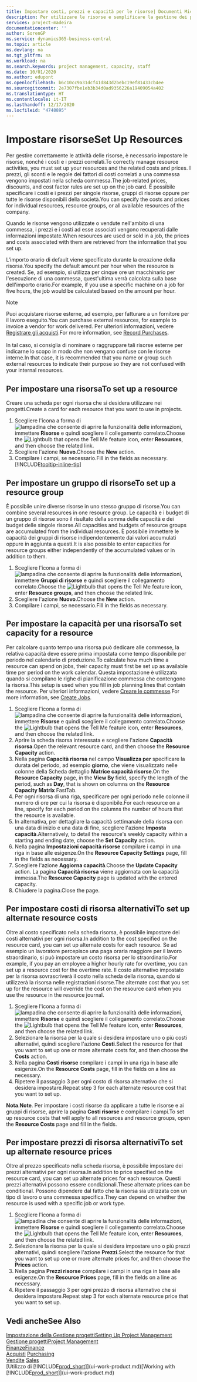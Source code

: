 ```yaml
---
title: Impostare costi, prezzi e capacità per le risorse| Documenti Microsoft
description: Per utilizzare le risorse e semplificare la gestione dei progetti, specificare i costi e i prezzi per le singole risorse o i gruppi di risorse e impostare la capacità della risorsa.
services: project-madeira
documentationcenter: ''
author: SorenGP
ms.service: dynamics365-business-central
ms.topic: article
ms.devlang: na
ms.tgt_pltfrm: na
ms.workload: na
ms.search.keywords: project management, capacity, staff
ms.date: 10/01/2020
ms.author: edupont
ms.openlocfilehash: b6c10cc9a31dcf41d843d2bebc19ef81433cb4ee
ms.sourcegitcommit: 2e7307fbe1eb3b34d0ad9356226a19409054a402
ms.translationtype: HT
ms.contentlocale: it-IT
ms.lasthandoff: 12/17/2020
ms.locfileid: "4748895"
---
```

# <a name="set-up-resources"></a><span data-ttu-id="a6109-103">Impostare risorse</span><span class="sxs-lookup"><span data-stu-id="a6109-103">Set Up Resources</span></span>
<span data-ttu-id="a6109-104">Per gestire correttamente le attività delle risorse, è necessario impostare le risorse, nonché i costi e i prezzi correlati.</span><span class="sxs-lookup"><span data-stu-id="a6109-104">To correctly manage resource activities, you must set up your resources and the related costs and prices.</span></span> <span data-ttu-id="a6109-105">I prezzi, gli sconti e le regole dei fattori di costi correlati a una commessa vengono impostati nella scheda commessa.</span><span class="sxs-lookup"><span data-stu-id="a6109-105">The job-related prices, discounts, and cost factor rules are set up on the job card.</span></span> <span data-ttu-id="a6109-106">È possibile specificare i costi e i prezzi per singole risorse, gruppi di risorse oppure per tutte le risorse disponibili della società.</span><span class="sxs-lookup"><span data-stu-id="a6109-106">You can specify the costs and prices for individual resources, resource groups, or all available resources of the company.</span></span>

<span data-ttu-id="a6109-107">Quando le risorse vengono utilizzate o vendute nell'ambito di una commessa, i prezzi e i costi ad esse associati vengono recuperati dalle informazioni impostate.</span><span class="sxs-lookup"><span data-stu-id="a6109-107">When resources are used or sold in a job, the prices and costs associated with them are retrieved from the information that you set up.</span></span>

<span data-ttu-id="a6109-108">L'importo orario di default viene specificato durante la creazione della risorsa.</span><span class="sxs-lookup"><span data-stu-id="a6109-108">You specify the default amount per hour when the resource is created.</span></span> <span data-ttu-id="a6109-109">Se, ad esempio, si utilizza per cinque ore un macchinario per l'esecuzione di una commessa, quest'ultima verrà calcolata sulla base dell'importo orario.</span><span class="sxs-lookup"><span data-stu-id="a6109-109">For example, if you use a specific machine on a job for five hours, the job would be calculated based on the amount per hour.</span></span>

> [!NOTE]
> <span data-ttu-id="a6109-110">Puoi acquistare risorse esterne, ad esempio, per fatturare a un fornitore per il lavoro eseguito.</span><span class="sxs-lookup"><span data-stu-id="a6109-110">You can purchase external resources, for example to invoice a vendor for work delivered.</span></span> <span data-ttu-id="a6109-111">Per ulteriori informazioni, vedere [Registrare gli acquisti](purchasing-how-record-purchases.md).</span><span class="sxs-lookup"><span data-stu-id="a6109-111">For more information, see [Record Purchases](purchasing-how-record-purchases.md).</span></span><br /><br />
> <span data-ttu-id="a6109-112">In tal caso, si consiglia di nominare o raggruppare tali risorse esterne per indicarne lo scopo in modo che non vengano confuse con le risorse interne.</span><span class="sxs-lookup"><span data-stu-id="a6109-112">In that case, it is recommended that you name or group such external resources to indicate their purpose so they are not confused with your internal resources.</span></span>

## <a name="to-set-up-a-resource"></a><span data-ttu-id="a6109-113">Per impostare una risorsa</span><span class="sxs-lookup"><span data-stu-id="a6109-113">To set up a resource</span></span>
<span data-ttu-id="a6109-114">Creare una scheda per ogni risorsa che si desidera utilizzare nei progetti.</span><span class="sxs-lookup"><span data-stu-id="a6109-114">Create a card for each resource that you want to use in projects.</span></span>

1. <span data-ttu-id="a6109-115">Scegliere l'icona a forma di ![lampadina che consente di aprire la funzionalità delle informazioni](media/ui-search/search_small.png "Informazioni sull'operazione che si desidera eseguire"), immettere **Risorse** e quindi scegliere il collegamento correlato.</span><span class="sxs-lookup"><span data-stu-id="a6109-115">Choose the ![Lightbulb that opens the Tell Me feature](media/ui-search/search_small.png "Tell me what you want to do") icon, enter **Resources**, and then choose the related link.</span></span>
2. <span data-ttu-id="a6109-116">Scegliere l'azione **Nuovo**.</span><span class="sxs-lookup"><span data-stu-id="a6109-116">Choose the **New** action.</span></span>
3. <span data-ttu-id="a6109-117">Compilare i campi, se necessario.</span><span class="sxs-lookup"><span data-stu-id="a6109-117">Fill in the fields as necessary.</span></span> [!INCLUDE[tooltip-inline-tip](includes/tooltip-inline-tip_md.md)]  

## <a name="to-set-up-a-resource-group"></a><span data-ttu-id="a6109-118">Per impostare un gruppo di risorse</span><span class="sxs-lookup"><span data-stu-id="a6109-118">To set up a resource group</span></span>
<span data-ttu-id="a6109-119">È possibile unire diverse risorse in uno stesso gruppo di risorse.</span><span class="sxs-lookup"><span data-stu-id="a6109-119">You can combine several resources in one resource group.</span></span> <span data-ttu-id="a6109-120">Le capacità e i budget di un gruppo di risorse sono il risultato della somma delle capacità e dei budget delle singole risorse.</span><span class="sxs-lookup"><span data-stu-id="a6109-120">All capacities and budgets of resource groups are accumulated from the individual resources.</span></span> <span data-ttu-id="a6109-121">È possibile immettere le capacità dei gruppi di risorse indipendentemente dai valori accumulati oppure in aggiunta a questi.</span><span class="sxs-lookup"><span data-stu-id="a6109-121">It is also possible to enter capacities for resource groups either independently of the accumulated values or in addition to them.</span></span>

1. <span data-ttu-id="a6109-122">Scegliere l'icona a forma di ![lampadina che consente di aprire la funzionalità delle informazioni](media/ui-search/search_small.png "Informazioni sull'operazione che si desidera eseguire"), immettere **Gruppi di risorse** e quindi scegliere il collegamento correlato.</span><span class="sxs-lookup"><span data-stu-id="a6109-122">Choose the ![Lightbulb that opens the Tell Me feature](media/ui-search/search_small.png "Tell me what you want to do") icon, enter **Resource groups**, and then choose the related link.</span></span>
2. <span data-ttu-id="a6109-123">Scegliere l'azione **Nuovo**.</span><span class="sxs-lookup"><span data-stu-id="a6109-123">Choose the **New** action.</span></span>
3. <span data-ttu-id="a6109-124">Compilare i campi, se necessario.</span><span class="sxs-lookup"><span data-stu-id="a6109-124">Fill in the fields as necessary.</span></span>

## <a name="to-set-capacity-for-a-resource"></a><span data-ttu-id="a6109-125">Per impostare la capacità per una risorsa</span><span class="sxs-lookup"><span data-stu-id="a6109-125">To set capacity for a resource</span></span>
<span data-ttu-id="a6109-126">Per calcolare quanto tempo una risorsa può dedicare alle commesse, la relativa capacità deve essere prima impostata come tempo disponibile per periodo nel calendario di produzione.</span><span class="sxs-lookup"><span data-stu-id="a6109-126">To calculate how much time a resource can spend on jobs, their capacity must first be set up as available time per period on the work calendar.</span></span> <span data-ttu-id="a6109-127">Questa impostazione è utilizzata quando si compilano le righe di pianificazione commessa che contengono la risorsa.</span><span class="sxs-lookup"><span data-stu-id="a6109-127">This setup is used when you fill in job planning lines that contain the resource.</span></span> <span data-ttu-id="a6109-128">Per ulteriori informazioni, vedere [Creare le commesse](projects-how-create-jobs.md).</span><span class="sxs-lookup"><span data-stu-id="a6109-128">For more information, see [Create Jobs](projects-how-create-jobs.md).</span></span>

1. <span data-ttu-id="a6109-129">Scegliere l'icona a forma di ![lampadina che consente di aprire la funzionalità delle informazioni](media/ui-search/search_small.png "Informazioni sull'operazione che si desidera eseguire"), immettere **Risorse** e quindi scegliere il collegamento correlato.</span><span class="sxs-lookup"><span data-stu-id="a6109-129">Choose the ![Lightbulb that opens the Tell Me feature](media/ui-search/search_small.png "Tell me what you want to do") icon, enter **Resources**, and then choose the related link.</span></span>
2. <span data-ttu-id="a6109-130">Aprire la scheda risorsa interessata e scegliere l'azione **Capacità risorsa**.</span><span class="sxs-lookup"><span data-stu-id="a6109-130">Open the relevant resource card, and then choose the **Resource Capacity** action.</span></span>
3. <span data-ttu-id="a6109-131">Nella pagina **Capacità risorsa** nel campo **Visualizza per** specificare la durata del periodo, ad esempio **giorno**, che viene visualizzato nelle colonne della Scheda dettaglio **Matrice capacità risorse**.</span><span class="sxs-lookup"><span data-stu-id="a6109-131">On the **Resource Capacity** page, in the **View By** field, specify the length of the period, such as **Day**, that is shown on columns on the **Resource Capacity Matrix** FastTab.</span></span>
4. <span data-ttu-id="a6109-132">Per ogni risorsa di una riga, specificare per ogni periodo nelle colonne il numero di ore per cui la risorsa è disponibile.</span><span class="sxs-lookup"><span data-stu-id="a6109-132">For each resource on a line, specify for each period on the columns the number of hours that the resource is available.</span></span>
5. <span data-ttu-id="a6109-133">In alternativa, per dettagliare la capacità settimanale della risorsa con una data di inizio e una data di fine, scegliere l'azione **Imposta capacità**.</span><span class="sxs-lookup"><span data-stu-id="a6109-133">Alternatively, to detail the resource's weekly capacity within a starting and ending date, choose the **Set Capacity** action.</span></span>
6. <span data-ttu-id="a6109-134">Nella pagina **Impostazioni capacità risorse** compilare i campi in una riga in base alle esigenze.</span><span class="sxs-lookup"><span data-stu-id="a6109-134">On the **Resource Capacity Settings** page, fill in the fields as necessary.</span></span>
7. <span data-ttu-id="a6109-135">Scegliere l'azione **Aggiorna capacità**.</span><span class="sxs-lookup"><span data-stu-id="a6109-135">Choose the **Update Capacity** action.</span></span> <span data-ttu-id="a6109-136">La pagina **Capacità risorsa** viene aggiornata con la capacità immessa.</span><span class="sxs-lookup"><span data-stu-id="a6109-136">The **Resource Capacity** page is updated with the entered capacity.</span></span>
8. <span data-ttu-id="a6109-137">Chiudere la pagina.</span><span class="sxs-lookup"><span data-stu-id="a6109-137">Close the page.</span></span>

## <a name="to-set-up-alternate-resource-costs"></a><span data-ttu-id="a6109-138">Per impostare costi di risorsa alternativi</span><span class="sxs-lookup"><span data-stu-id="a6109-138">To set up alternate resource costs</span></span>
<span data-ttu-id="a6109-139">Oltre al costo specificato nella scheda risorsa, è possibile impostare dei costi alternativi per ogni risorsa.</span><span class="sxs-lookup"><span data-stu-id="a6109-139">In addition to the cost specified on the resource card, you can set up alternate costs for each resource.</span></span> <span data-ttu-id="a6109-140">Se ad esempio un lavoratore percepisce una paga oraria maggiore per il lavoro straordinario, si può impostare un costo risorsa per lo straordinario.</span><span class="sxs-lookup"><span data-stu-id="a6109-140">For example, if you pay an employee a higher hourly rate for overtime, you can set up a resource cost for the overtime rate.</span></span> <span data-ttu-id="a6109-141">Il costo alternativo impostato per la risorsa sovrascriverà il costo nella scheda della risorsa, quando si utilizzerà la risorsa nelle registrazioni risorse.</span><span class="sxs-lookup"><span data-stu-id="a6109-141">The alternate cost that you set up for the resource will override the cost on the resource card when you use the resource in the resource journal.</span></span>

1. <span data-ttu-id="a6109-142">Scegliere l'icona a forma di ![lampadina che consente di aprire la funzionalità delle informazioni](media/ui-search/search_small.png "Informazioni sull'operazione che si desidera eseguire"), immettere **Risorse** e quindi scegliere il collegamento correlato.</span><span class="sxs-lookup"><span data-stu-id="a6109-142">Choose the ![Lightbulb that opens the Tell Me feature](media/ui-search/search_small.png "Tell me what you want to do") icon, enter **Resources**, and then choose the related link.</span></span>  
2. <span data-ttu-id="a6109-143">Selezionare la risorsa per la quale si desidera impostare uno o più costi alternativi, quindi scegliere l'azione **Costi**.</span><span class="sxs-lookup"><span data-stu-id="a6109-143">Select the resource for that you want to set up one or more alternate costs for, and then choose the **Costs** action.</span></span>  
3. <span data-ttu-id="a6109-144">Nella pagina **Costi risorse** compilare i campi in una riga in base alle esigenze.</span><span class="sxs-lookup"><span data-stu-id="a6109-144">On the **Resource Costs** page, fill in the fields on a line as necessary.</span></span>  
4. <span data-ttu-id="a6109-145">Ripetere il passaggio 3 per ogni costo di risorsa alternativo che si desidera impostare.</span><span class="sxs-lookup"><span data-stu-id="a6109-145">Repeat step 3 for each alternate resource cost that you want to set up.</span></span>

<span data-ttu-id="a6109-146">**Nota**.</span><span class="sxs-lookup"><span data-stu-id="a6109-146">**Note**.</span></span> <span data-ttu-id="a6109-147">Per impostare i costi risorse da applicare a tutte le risorse e ai gruppi di risorse, aprire la pagina **Costi risorse** e compilare i campi.</span><span class="sxs-lookup"><span data-stu-id="a6109-147">To set up resource costs that will apply to all resources and resource groups, open the **Resource Costs** page and fill in the fields.</span></span>

## <a name="to-set-up-alternate-resource-prices"></a><span data-ttu-id="a6109-148">Per impostare prezzi di risorsa alternativi</span><span class="sxs-lookup"><span data-stu-id="a6109-148">To set up alternate resource prices</span></span>
<span data-ttu-id="a6109-149">Oltre al prezzo specificato nella scheda risorsa, è possibile impostare dei prezzi alternativi per ogni risorsa.</span><span class="sxs-lookup"><span data-stu-id="a6109-149">In addition to price specified on the resource card, you can set up alternate prices for each resource.</span></span> <span data-ttu-id="a6109-150">Questi prezzi alternativi possono essere condizionali.</span><span class="sxs-lookup"><span data-stu-id="a6109-150">These alternate prices can be conditional.</span></span> <span data-ttu-id="a6109-151">Possono dipendere dal fatto che la risorsa sia utilizzata con un tipo di lavoro o una commessa specifica.</span><span class="sxs-lookup"><span data-stu-id="a6109-151">They can depend on whether the resource is used with a specific job or work type.</span></span>

1. <span data-ttu-id="a6109-152">Scegliere l'icona a forma di ![lampadina che consente di aprire la funzionalità delle informazioni](media/ui-search/search_small.png "Informazioni sull'operazione che si desidera eseguire"), immettere **Risorse** e quindi scegliere il collegamento correlato.</span><span class="sxs-lookup"><span data-stu-id="a6109-152">Choose the ![Lightbulb that opens the Tell Me feature](media/ui-search/search_small.png "Tell me what you want to do") icon, enter **Resources**, and then choose the related link.</span></span>
2. <span data-ttu-id="a6109-153">Selezionare la risorsa per la quale si desidera impostare uno o più prezzi alternativi, quindi scegliere l'azione **Prezzi**.</span><span class="sxs-lookup"><span data-stu-id="a6109-153">Select the resource for that you want to set up one or more alternate prices for, and then choose the **Prices** action.</span></span>
3. <span data-ttu-id="a6109-154">Nella pagina **Prezzi risorse** compilare i campi in una riga in base alle esigenze.</span><span class="sxs-lookup"><span data-stu-id="a6109-154">On the **Resource Prices** page, fill in the fields on a line as necessary.</span></span>
4. <span data-ttu-id="a6109-155">Ripetere il passaggio 3 per ogni prezzo di risorsa alternativo che si desidera impostare.</span><span class="sxs-lookup"><span data-stu-id="a6109-155">Repeat step 3 for each alternate resource price that you want to set up.</span></span>

## <a name="see-also"></a><span data-ttu-id="a6109-156">Vedi anche</span><span class="sxs-lookup"><span data-stu-id="a6109-156">See Also</span></span>
[<span data-ttu-id="a6109-157">Impostazione della Gestione progetti</span><span class="sxs-lookup"><span data-stu-id="a6109-157">Setting Up Project Management</span></span>](projects-setup-projects.md)  
[<span data-ttu-id="a6109-158">Gestione progetti</span><span class="sxs-lookup"><span data-stu-id="a6109-158">Project Management</span></span>](projects-manage-projects.md)  
[<span data-ttu-id="a6109-159">Finanze</span><span class="sxs-lookup"><span data-stu-id="a6109-159">Finance</span></span>](finance.md)  
<span data-ttu-id="a6109-160">[Acquisti](purchasing-manage-purchasing.md)       </span><span class="sxs-lookup"><span data-stu-id="a6109-160">[Purchasing](purchasing-manage-purchasing.md)       </span></span>  
<span data-ttu-id="a6109-161">[Vendite](sales-manage-sales.md)    </span><span class="sxs-lookup"><span data-stu-id="a6109-161">[Sales](sales-manage-sales.md)    </span></span>  
<span data-ttu-id="a6109-162">[Utilizzo di [!INCLUDE[prod_short](includes/prod_short.md)]](ui-work-product.md)</span><span class="sxs-lookup"><span data-stu-id="a6109-162">[Working with [!INCLUDE[prod_short](includes/prod_short.md)]](ui-work-product.md)</span></span>  
